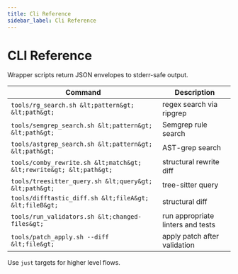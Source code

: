 ```yaml
---
title: Cli Reference
sidebar_label: Cli Reference
---
```


# CLI Reference

Wrapper scripts return JSON envelopes to stderr-safe output.

| Command | Description |
|---------|-------------|
| `tools/rg_search.sh &lt;pattern&gt; &lt;path&gt;` | regex search via ripgrep |
| `tools/semgrep_search.sh &lt;pattern&gt; &lt;path&gt;` | Semgrep rule search |
| `tools/astgrep_search.sh &lt;pattern&gt; &lt;path&gt;` | AST-grep search |
| `tools/comby_rewrite.sh &lt;match&gt; &lt;rewrite&gt; &lt;path&gt;` | structural rewrite diff |
| `tools/treesitter_query.sh &lt;query&gt; &lt;path&gt;` | tree-sitter query |
| `tools/difftastic_diff.sh &lt;fileA&gt; &lt;fileB&gt;` | structural diff |
| `tools/run_validators.sh &lt;changed-files&gt;` | run appropriate linters and tests |
| `tools/patch_apply.sh --diff &lt;file&gt;` | apply patch after validation |

Use `just` targets for higher level flows.
